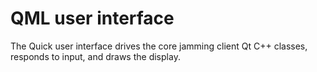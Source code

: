 # QML user interface

The Quick user interface drives the core jamming client Qt C++ classes,
responds to input, and draws the display.
